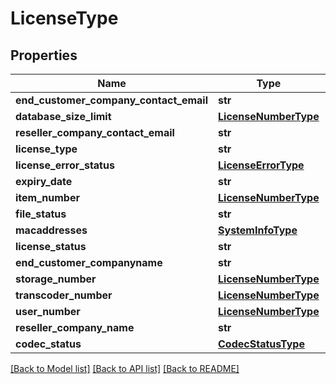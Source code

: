 # LicenseType

## Properties
Name | Type | Description | Notes
------------ | ------------- | ------------- | -------------
**end_customer_company_contact_email** | **str** |  | [optional] 
**database_size_limit** | [**LicenseNumberType**](LicenseNumberType.md) |  | [optional] 
**reseller_company_contact_email** | **str** |  | [optional] 
**license_type** | **str** |  | [optional] 
**license_error_status** | [**LicenseErrorType**](LicenseErrorType.md) |  | [optional] 
**expiry_date** | **str** |  | [optional] 
**item_number** | [**LicenseNumberType**](LicenseNumberType.md) |  | [optional] 
**file_status** | **str** |  | [optional] 
**macaddresses** | [**SystemInfoType**](SystemInfoType.md) |  | [optional] 
**license_status** | **str** |  | [optional] 
**end_customer_companyname** | **str** |  | [optional] 
**storage_number** | [**LicenseNumberType**](LicenseNumberType.md) |  | [optional] 
**transcoder_number** | [**LicenseNumberType**](LicenseNumberType.md) |  | [optional] 
**user_number** | [**LicenseNumberType**](LicenseNumberType.md) |  | [optional] 
**reseller_company_name** | **str** |  | [optional] 
**codec_status** | [**CodecStatusType**](CodecStatusType.md) |  | [optional] 

[[Back to Model list]](../README.md#documentation-for-models) [[Back to API list]](../README.md#documentation-for-api-endpoints) [[Back to README]](../README.md)



